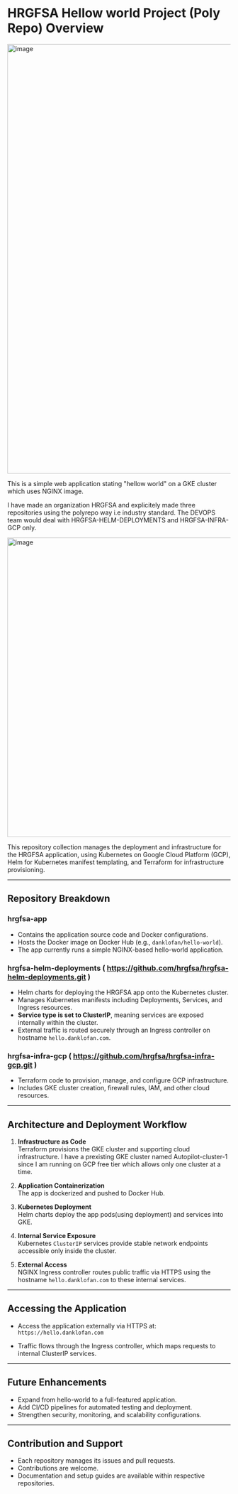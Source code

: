 # HRGFSA Hellow world Project (Poly Repo) Overview

<img width="1914" height="967" alt="image" src="https://github.com/user-attachments/assets/8acf8454-879e-4683-a036-d6945cd935cf" />


This is a simple web application stating "hellow world" on a GKE cluster which uses NGINX image.

I have made an organization HRGFSA and explicitely made three repositories using the polyrepo way i.e industry standard. The DEVOPS team would deal with HRGFSA-HELM-DEPLOYMENTS and HRGFSA-INFRA-GCP only.

<img width="1892" height="674" alt="image" src="https://github.com/user-attachments/assets/9fdb48d6-1c6f-40a2-b010-29f7ff93e7f1" />



This repository collection manages the deployment and infrastructure for the HRGFSA application, using Kubernetes on Google Cloud Platform (GCP), Helm for Kubernetes manifest templating, and Terraform for infrastructure provisioning.

---

## Repository Breakdown

### hrgfsa-app
- Contains the application source code and Docker configurations.
- Hosts the Docker image on Docker Hub (e.g., `danklofan/hello-world`).
- The app currently runs a simple NGINX-based hello-world application.

### hrgfsa-helm-deployments ( https://github.com/hrgfsa/hrgfsa-helm-deployments.git )
- Helm charts for deploying the HRGFSA app onto the Kubernetes cluster.
- Manages Kubernetes manifests including Deployments, Services, and Ingress resources.
- **Service type is set to ClusterIP**, meaning services are exposed internally within the cluster.
- External traffic is routed securely through an Ingress controller on hostname `hello.danklofan.com`.

### hrgfsa-infra-gcp ( https://github.com/hrgfsa/hrgfsa-infra-gcp.git  )
- Terraform code to provision, manage, and configure GCP infrastructure.
- Includes GKE cluster creation, firewall rules, IAM, and other cloud resources.

---

## Architecture and Deployment Workflow

1. **Infrastructure as Code**  
   Terraform provisions the GKE cluster and supporting cloud infrastructure. I have a prexisting GKE cluster named Autopilot-cluster-1 since I am running on GCP free tier which allows only one cluster at a time.

2. **Application Containerization**  
   The app is dockerized and pushed to Docker Hub.

3. **Kubernetes Deployment**  
   Helm charts deploy the app pods(using deployment) and services into GKE.

4. **Internal Service Exposure**  
   Kubernetes `ClusterIP` services provide stable network endpoints accessible only inside the cluster.

5. **External Access**  
   NGINX Ingress controller routes public traffic via HTTPS using the hostname `hello.danklofan.com` to these internal services.

---

## Accessing the Application

- Access the application externally via HTTPS at:  
  `https://hello.danklofan.com`

- Traffic flows through the Ingress controller, which maps requests to internal ClusterIP services.

---

## Future Enhancements

- Expand from hello-world to a full-featured application.
- Add CI/CD pipelines for automated testing and deployment.
- Strengthen security, monitoring, and scalability configurations.

---

## Contribution and Support

- Each repository manages its issues and pull requests.
- Contributions are welcome.
- Documentation and setup guides are available within respective repositories.



